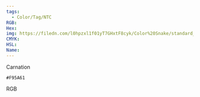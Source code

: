 ```yaml
---
tags:
  - Color/Tag/NTC
RGB:
Hex:
img: https://filedn.com/l0hpzxl1f01yT7GHxtF8cyk/Color%20Snake/standard_csv_to_svg/%23/F95A61.svg
CMYK:
HSL:
Name:
---
```

Carnation
```palette
#F95A61
```
RGB
